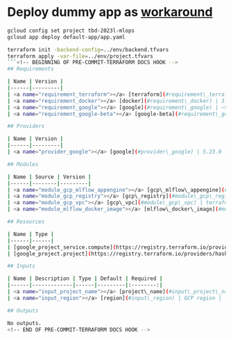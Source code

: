 # Deploy dummy app as [workaround](https://stackoverflow.com/questions/37679552/cannot-delete-version)
```bash
gcloud config set project tbd-2023l-mlops
gcloud app deploy default-app/app.yaml
```
```bash
terraform init -backend-config=../env/backend.tfvars
terraform apply -var-file=../env/project.tfvars
```<!-- BEGINNING OF PRE-COMMIT-TERRAFORM DOCS HOOK -->
## Requirements

| Name | Version |
|------|---------|
| <a name="requirement_terraform"></a> [terraform](#requirement\_terraform) | ~> 1.5.0 |
| <a name="requirement_docker"></a> [docker](#requirement\_docker) | 3.0.2 |
| <a name="requirement_google"></a> [google](#requirement\_google) | ~> 5.23.0 |
| <a name="requirement_google-beta"></a> [google-beta](#requirement\_google-beta) | ~> 5.23.0 |

## Providers

| Name | Version |
|------|---------|
| <a name="provider_google"></a> [google](#provider\_google) | 5.23.0 |

## Modules

| Name | Source | Version |
|------|--------|---------|
| <a name="module_gcp_mlflow_appengine"></a> [gcp\_mlflow\_appengine](#module\_gcp\_mlflow\_appengine) | ./mlflow/gcp/app_engine | n/a |
| <a name="module_gcp_registry"></a> [gcp\_registry](#module\_gcp\_registry) | ./mlflow/gcp/gcr | n/a |
| <a name="module_gcp_vpc"></a> [gcp\_vpc](#module\_gcp\_vpc) | terraform-google-modules/network/google | 9.0.0 |
| <a name="module_mlflow_docker_image"></a> [mlflow\_docker\_image](#module\_mlflow\_docker\_image) | ./mlflow/docker_image | n/a |

## Resources

| Name | Type |
|------|------|
| [google_project_service.compute](https://registry.terraform.io/providers/hashicorp/google/latest/docs/resources/project_service) | resource |
| [google_project.project](https://registry.terraform.io/providers/hashicorp/google/latest/docs/data-sources/project) | data source |

## Inputs

| Name | Description | Type | Default | Required |
|------|-------------|------|---------|:--------:|
| <a name="input_project_name"></a> [project\_name](#input\_project\_name) | Project name | `string` | n/a | yes |
| <a name="input_region"></a> [region](#input\_region) | GCP region | `string` | `"europe-west1"` | no |

## Outputs

No outputs.
<!-- END OF PRE-COMMIT-TERRAFORM DOCS HOOK -->
